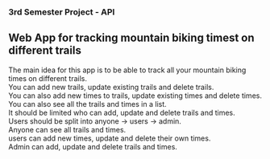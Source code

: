 ### 3rd Semester Project - API

## Web App for tracking mountain biking timest on different trails
The main idea for this app is to be able to track all your mountain biking times on different trails.  
You can add new trails, update existing trails and delete trails.  
You can also add new times to trails, update existing times and delete times.  
You can also see all the trails and times in a list.  
It should be limited who can add, update and delete trails and times.  
Users should be split into anyone -> users -> admin.  
Anyone can see all trails and times.  
users can add new times, update and delete their own times.  
Admin can add, update and delete trails and times.  
